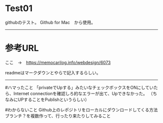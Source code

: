 # Test01
githubのテスト。
Github for Mac　から使用。

***
# 参考URL
ここ　→　https://memocarilog.info/webdesign/6073

readmeはマークダウンとやらで記入するらしい。

***

#ハマったこと
「privateでUpする」みたいなチェックボックスをONにしていたら、Internet connectionを確認しろ的なエラーが出て、Upできなかった。
（ちなみにUPすることをPublishというらしい）

#わからないこと
Github上のレポジトリをローカルにダウンロードしてくる方法
ブランチ？を複数作って、行ったり来たりしてみること

